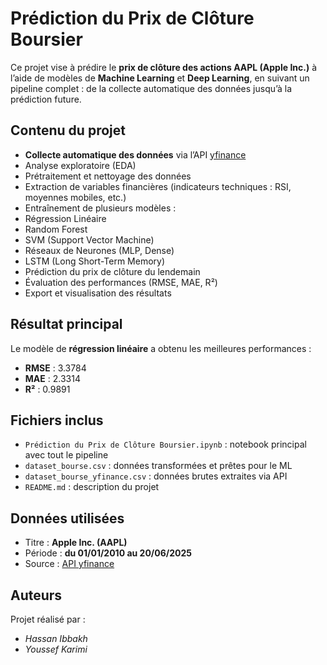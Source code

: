 #  Prédiction du Prix de Clôture Boursier

Ce projet vise à prédire le **prix de clôture des actions AAPL (Apple Inc.)** à l’aide de modèles de **Machine Learning** et **Deep Learning**, en suivant un pipeline complet : de la collecte automatique des données jusqu’à la prédiction future.

##  Contenu du projet

-  **Collecte automatique des données** via l’API [yfinance](https://pypi.org/project/yfinance/)
-  Analyse exploratoire (EDA)
-  Prétraitement et nettoyage des données
-  Extraction de variables financières (indicateurs techniques : RSI, moyennes mobiles, etc.)
-  Entraînement de plusieurs modèles :
  - Régression Linéaire
  - Random Forest
  - SVM (Support Vector Machine)
  - Réseaux de Neurones (MLP, Dense)
  - LSTM (Long Short-Term Memory)
-  Prédiction du prix de clôture du lendemain
-  Évaluation des performances (RMSE, MAE, R²)
-  Export et visualisation des résultats

##  Résultat principal

Le modèle de **régression linéaire** a obtenu les meilleures performances :

- **RMSE** : 3.3784  
- **MAE** : 2.3314  
- **R²** : 0.9891

##  Fichiers inclus

- `Prédiction du Prix de Clôture Boursier.ipynb` : notebook principal avec tout le pipeline
- `dataset_bourse.csv` : données transformées et prêtes pour le ML
- `dataset_bourse_yfinance.csv` : données brutes extraites via API
- `README.md` : description du projet

##  Données utilisées

- Titre : **Apple Inc. (AAPL)**
- Période : **du 01/01/2010 au 20/06/2025**
- Source : [API yfinance](https://pypi.org/project/yfinance/)

##  Auteurs

Projet réalisé par :
- *Hassan Ibbakh*
- *Youssef Karimi*  
